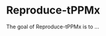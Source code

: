 
# Reproduce-tPPMx

<!-- badges: start -->
<!-- badges: end -->

The goal of Reproduce-tPPMx is to ...

